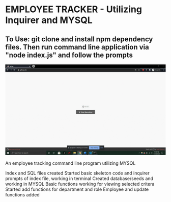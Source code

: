 # EMPLOYEE TRACKER - Utilizing Inquirer and MYSQL

## To Use: git clone and install npm dependency files. Then run command line application via "node index.js" and follow the prompts


![](Assets/employeetrackercli.gif)

An employee tracking command line program utilizing MYSQL

Index and SQL files created
Started basic skeleton code and inquirer prompts of index file, working in terminal
Created database/seeds and working in MYSQL
Basic functions working for viewing selected critera
Started add functions for department and role
Employee and update functions added
